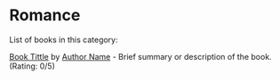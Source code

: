 # Romance

List of books in this category:

[Book Tittle](https://book.com/buy) by [Author Name](https://domain.com/author) - Brief summary or description of the book. (Rating: 0/5) 
